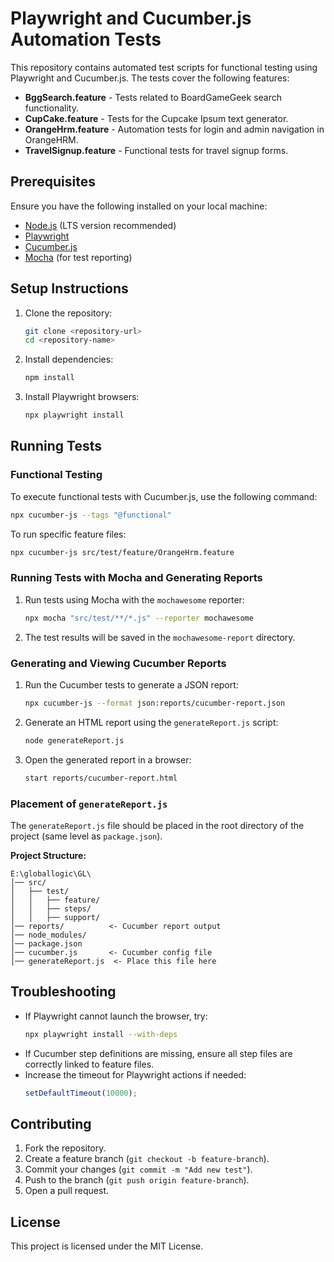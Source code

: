 # Playwright and Cucumber.js Automation Tests

This repository contains automated test scripts for functional testing using Playwright and Cucumber.js. The tests cover the following features:

- **BggSearch.feature** - Tests related to BoardGameGeek search functionality.
- **CupCake.feature** - Tests for the Cupcake Ipsum text generator.
- **OrangeHrm.feature** - Automation tests for login and admin navigation in OrangeHRM.
- **TravelSignup.feature** - Functional tests for travel signup forms.

## Prerequisites
Ensure you have the following installed on your local machine:

- [Node.js](https://nodejs.org/) (LTS version recommended)
- [Playwright](https://playwright.dev/)
- [Cucumber.js](https://github.com/cucumber/cucumber-js)
- [Mocha](https://mochajs.org/) (for test reporting)

## Setup Instructions
1. Clone the repository:
   ```sh
   git clone <repository-url>
   cd <repository-name>
   ```
2. Install dependencies:
   ```sh
   npm install
   ```
3. Install Playwright browsers:
   ```sh
   npx playwright install
   ```

## Running Tests
### Functional Testing
To execute functional tests with Cucumber.js, use the following command:
```sh
npx cucumber-js --tags "@functional"
```
To run specific feature files:
```sh
npx cucumber-js src/test/feature/OrangeHrm.feature
```

### Running Tests with Mocha and Generating Reports
1. Run tests using Mocha with the `mochawesome` reporter:
   ```sh
   npx mocha "src/test/**/*.js" --reporter mochawesome
   ```
2. The test results will be saved in the `mochawesome-report` directory.

### Generating and Viewing Cucumber Reports
1. Run the Cucumber tests to generate a JSON report:
   ```sh
   npx cucumber-js --format json:reports/cucumber-report.json
   ```
2. Generate an HTML report using the `generateReport.js` script:
   ```sh
   node generateReport.js
   ```
3. Open the generated report in a browser:
   ```sh
   start reports/cucumber-report.html
   ```

### Placement of `generateReport.js`
The `generateReport.js` file should be placed in the root directory of the project (same level as `package.json`).

**Project Structure:**
```
E:\globallogic\GL\
│── src/
│   ├── test/
│   │   ├── feature/
│   │   ├── steps/
│   │   ├── support/
│── reports/          <- Cucumber report output
│── node_modules/
│── package.json
│── cucumber.js       <- Cucumber config file
│── generateReport.js  <- Place this file here
```

## Troubleshooting
- If Playwright cannot launch the browser, try:
  ```sh
  npx playwright install --with-deps
  ```
- If Cucumber step definitions are missing, ensure all step files are correctly linked to feature files.
- Increase the timeout for Playwright actions if needed:
  ```js
  setDefaultTimeout(10000);
  ```

## Contributing
1. Fork the repository.
2. Create a feature branch (`git checkout -b feature-branch`).
3. Commit your changes (`git commit -m "Add new test"`).
4. Push to the branch (`git push origin feature-branch`).
5. Open a pull request.

## License
This project is licensed under the MIT License.

